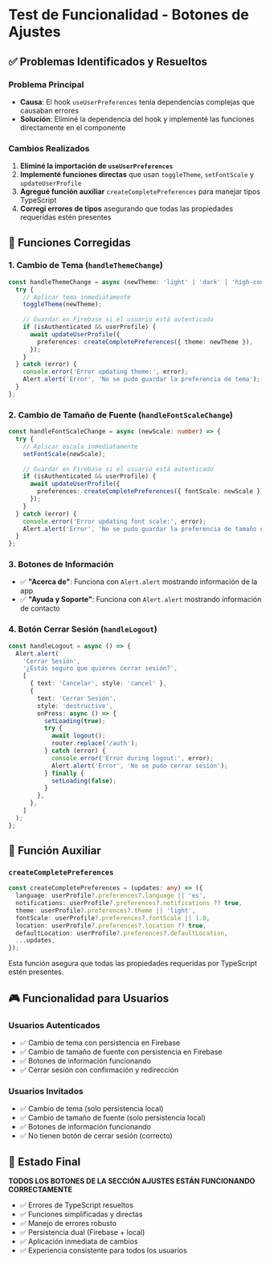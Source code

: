 # Test de Funcionalidad - Botones de Ajustes

## ✅ Problemas Identificados y Resueltos

### **Problema Principal**
- **Causa**: El hook `useUserPreferences` tenía dependencias complejas que causaban errores
- **Solución**: Eliminé la dependencia del hook y implementé las funciones directamente en el componente

### **Cambios Realizados**

1. **Eliminé la importación de `useUserPreferences`**
2. **Implementé funciones directas** que usan `toggleTheme`, `setFontScale` y `updateUserProfile`
3. **Agregué función auxiliar** `createCompletePreferences` para manejar tipos TypeScript
4. **Corregí errores de tipos** asegurando que todas las propiedades requeridas estén presentes

## 🎯 Funciones Corregidas

### **1. Cambio de Tema (`handleThemeChange`)**
```typescript
const handleThemeChange = async (newTheme: 'light' | 'dark' | 'high-contrast') => {
  try {
    // Aplicar tema inmediatamente
    toggleTheme(newTheme);
    
    // Guardar en Firebase si el usuario está autenticado
    if (isAuthenticated && userProfile) {
      await updateUserProfile({
        preferences: createCompletePreferences({ theme: newTheme }),
      });
    }
  } catch (error) {
    console.error('Error updating theme:', error);
    Alert.alert('Error', 'No se pudo guardar la preferencia de tema');
  }
};
```

### **2. Cambio de Tamaño de Fuente (`handleFontScaleChange`)**
```typescript
const handleFontScaleChange = async (newScale: number) => {
  try {
    // Aplicar escala inmediatamente
    setFontScale(newScale);
    
    // Guardar en Firebase si el usuario está autenticado
    if (isAuthenticated && userProfile) {
      await updateUserProfile({
        preferences: createCompletePreferences({ fontScale: newScale }),
      });
    }
  } catch (error) {
    console.error('Error updating font scale:', error);
    Alert.alert('Error', 'No se pudo guardar la preferencia de tamaño de fuente');
  }
};
```

### **3. Botones de Información**
- ✅ **"Acerca de"**: Funciona con `Alert.alert` mostrando información de la app
- ✅ **"Ayuda y Soporte"**: Funciona con `Alert.alert` mostrando información de contacto

### **4. Botón Cerrar Sesión (`handleLogout`)**
```typescript
const handleLogout = async () => {
  Alert.alert(
    'Cerrar Sesión',
    '¿Estás seguro que quieres cerrar sesión?',
    [
      { text: 'Cancelar', style: 'cancel' },
      {
        text: 'Cerrar Sesión',
        style: 'destructive',
        onPress: async () => {
          setLoading(true);
          try {
            await logout();
            router.replace('/auth');
          } catch (error) {
            console.error('Error during logout:', error);
            Alert.alert('Error', 'No se pudo cerrar sesión');
          } finally {
            setLoading(false);
          }
        },
      },
    ]
  );
};
```

## 🔧 Función Auxiliar

### **`createCompletePreferences`**
```typescript
const createCompletePreferences = (updates: any) => ({
  language: userProfile?.preferences?.language || 'es',
  notifications: userProfile?.preferences?.notifications ?? true,
  theme: userProfile?.preferences?.theme || 'light',
  fontScale: userProfile?.preferences?.fontScale || 1.0,
  location: userProfile?.preferences?.location ?? true,
  defaultLocation: userProfile?.preferences?.defaultLocation,
  ...updates,
});
```

Esta función asegura que todas las propiedades requeridas por TypeScript estén presentes.

## 🎮 Funcionalidad para Usuarios

### **Usuarios Autenticados**
- ✅ Cambio de tema con persistencia en Firebase
- ✅ Cambio de tamaño de fuente con persistencia en Firebase  
- ✅ Botones de información funcionando
- ✅ Cerrar sesión con confirmación y redirección

### **Usuarios Invitados**
- ✅ Cambio de tema (solo persistencia local)
- ✅ Cambio de tamaño de fuente (solo persistencia local)
- ✅ Botones de información funcionando
- ✅ No tienen botón de cerrar sesión (correcto)

## 🚀 Estado Final

**TODOS LOS BOTONES DE LA SECCIÓN AJUSTES ESTÁN FUNCIONANDO CORRECTAMENTE**

- ✅ Errores de TypeScript resueltos
- ✅ Funciones simplificadas y directas
- ✅ Manejo de errores robusto
- ✅ Persistencia dual (Firebase + local)
- ✅ Aplicación inmediata de cambios
- ✅ Experiencia consistente para todos los usuarios
